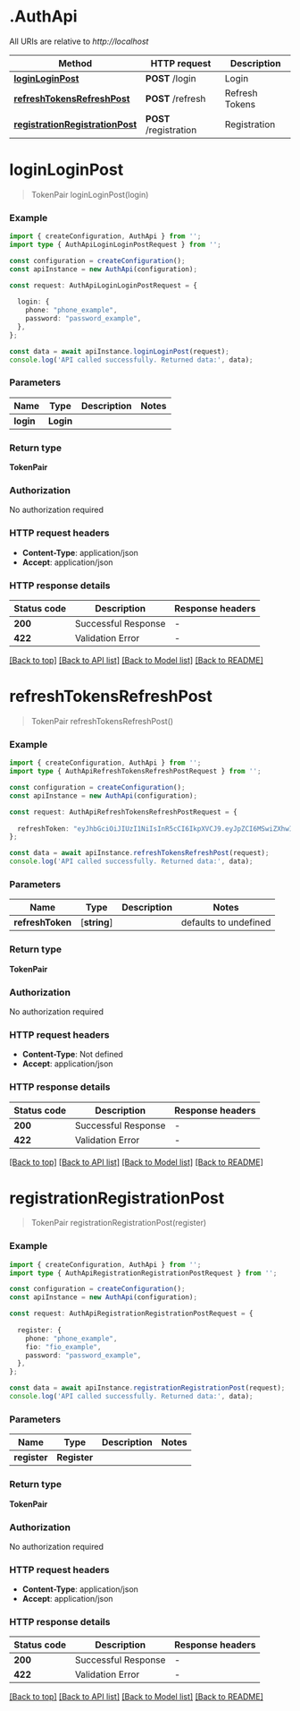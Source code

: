 # .AuthApi

All URIs are relative to *http://localhost*

Method | HTTP request | Description
------------- | ------------- | -------------
[**loginLoginPost**](AuthApi.md#loginLoginPost) | **POST** /login | Login
[**refreshTokensRefreshPost**](AuthApi.md#refreshTokensRefreshPost) | **POST** /refresh | Refresh Tokens
[**registrationRegistrationPost**](AuthApi.md#registrationRegistrationPost) | **POST** /registration | Registration


# **loginLoginPost**
> TokenPair loginLoginPost(login)


### Example


```typescript
import { createConfiguration, AuthApi } from '';
import type { AuthApiLoginLoginPostRequest } from '';

const configuration = createConfiguration();
const apiInstance = new AuthApi(configuration);

const request: AuthApiLoginLoginPostRequest = {
  
  login: {
    phone: "phone_example",
    password: "password_example",
  },
};

const data = await apiInstance.loginLoginPost(request);
console.log('API called successfully. Returned data:', data);
```


### Parameters

Name | Type | Description  | Notes
------------- | ------------- | ------------- | -------------
 **login** | **Login**|  |


### Return type

**TokenPair**

### Authorization

No authorization required

### HTTP request headers

 - **Content-Type**: application/json
 - **Accept**: application/json


### HTTP response details
| Status code | Description | Response headers |
|-------------|-------------|------------------|
**200** | Successful Response |  -  |
**422** | Validation Error |  -  |

[[Back to top]](#) [[Back to API list]](README.md#documentation-for-api-endpoints) [[Back to Model list]](README.md#documentation-for-models) [[Back to README]](README.md)

# **refreshTokensRefreshPost**
> TokenPair refreshTokensRefreshPost()


### Example


```typescript
import { createConfiguration, AuthApi } from '';
import type { AuthApiRefreshTokensRefreshPostRequest } from '';

const configuration = createConfiguration();
const apiInstance = new AuthApi(configuration);

const request: AuthApiRefreshTokensRefreshPostRequest = {
  
  refreshToken: "eyJhbGciOiJIUzI1NiIsInR5cCI6IkpXVCJ9.eyJpZCI6MSwiZXhwIjoxNzM1OTIxMzg5LCJ0eXBlIjoicmVmcmVzaCJ9.SDZcJf2hmbnYYer5R-VZKyQL2ztSu3WgzcZ6tFojx38",
};

const data = await apiInstance.refreshTokensRefreshPost(request);
console.log('API called successfully. Returned data:', data);
```


### Parameters

Name | Type | Description  | Notes
------------- | ------------- | ------------- | -------------
 **refreshToken** | [**string**] |  | defaults to undefined


### Return type

**TokenPair**

### Authorization

No authorization required

### HTTP request headers

 - **Content-Type**: Not defined
 - **Accept**: application/json


### HTTP response details
| Status code | Description | Response headers |
|-------------|-------------|------------------|
**200** | Successful Response |  -  |
**422** | Validation Error |  -  |

[[Back to top]](#) [[Back to API list]](README.md#documentation-for-api-endpoints) [[Back to Model list]](README.md#documentation-for-models) [[Back to README]](README.md)

# **registrationRegistrationPost**
> TokenPair registrationRegistrationPost(register)


### Example


```typescript
import { createConfiguration, AuthApi } from '';
import type { AuthApiRegistrationRegistrationPostRequest } from '';

const configuration = createConfiguration();
const apiInstance = new AuthApi(configuration);

const request: AuthApiRegistrationRegistrationPostRequest = {
  
  register: {
    phone: "phone_example",
    fio: "fio_example",
    password: "password_example",
  },
};

const data = await apiInstance.registrationRegistrationPost(request);
console.log('API called successfully. Returned data:', data);
```


### Parameters

Name | Type | Description  | Notes
------------- | ------------- | ------------- | -------------
 **register** | **Register**|  |


### Return type

**TokenPair**

### Authorization

No authorization required

### HTTP request headers

 - **Content-Type**: application/json
 - **Accept**: application/json


### HTTP response details
| Status code | Description | Response headers |
|-------------|-------------|------------------|
**200** | Successful Response |  -  |
**422** | Validation Error |  -  |

[[Back to top]](#) [[Back to API list]](README.md#documentation-for-api-endpoints) [[Back to Model list]](README.md#documentation-for-models) [[Back to README]](README.md)


